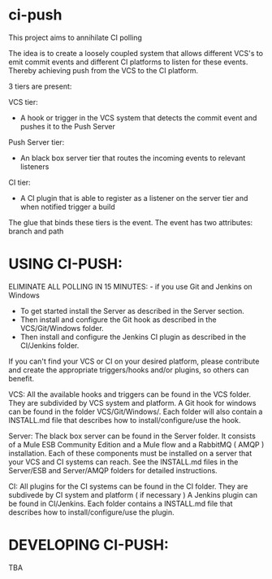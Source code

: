 ci-push
=======

This project aims to annihilate CI polling

The idea is to create a loosely coupled system that allows different VCS's to emit commit events and different CI platforms to listen for these events.
Thereby achieving push from the VCS to the CI platform.

3 tiers are present:

VCS tier:
- A hook or trigger in the VCS system that detects the commit event and pushes it to the Push Server

Push Server tier:
- An black box server tier that routes the incoming events to relevant listeners

CI tier:
- A CI plugin that is able to register as a listener on the server tier and when notified trigger a build

The glue that binds these tiers is the event. The event has two attributes: branch and path


USING CI-PUSH:
==============
ELIMINATE ALL POLLING IN 15 MINUTES: - if you use Git and Jenkins on Windows
- To get started install the Server as described in the Server section.
- Then install and configure the Git hook as described in the VCS/Git/Windows folder.
- Then install and configure the Jenkins CI plugin as described in the CI/Jenkins folder. 

If you can't find your VCS or CI on your desired platform, please contribute and create the appropriate triggers/hooks and/or plugins, so others can benefit.



VCS:
	All the available hooks and triggers can be found in the VCS folder. They are subdivided by VCS system and platform.
A Git hook for windows can be found in the folder VCS/Git/Windows/. Each folder will also contain a INSTALL.md file that describes
how to install/configure/use the hook.

Server:
	The black box server can be found in the Server folder. It consists of a Mule ESB Community Edition and a Mule flow and a RabbitMQ ( AMQP ) installation.
Each of these components must be installed on a server that your VCS and CI systems can reach. See the INSTALL.md files in the Server/ESB and Server/AMQP
folders for detailed instructions.

CI:
	All plugins for the CI systems can be found in the CI folder. They are subdivede by CI system and platform ( if necessary )
A Jenkins plugin can be found in CI/Jenkins. Each folder contains a INSTALL.md file that describes how to install/configure/use the plugin.
	
	
	
DEVELOPING CI-PUSH:
===================
TBA	